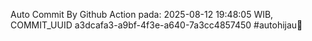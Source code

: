 Auto Commit By Github Action pada: 2025-08-12 19:48:05 WIB, COMMIT_UUID a3dcafa3-a9bf-4f3e-a640-7a3cc4857450 #autohijau🗿
